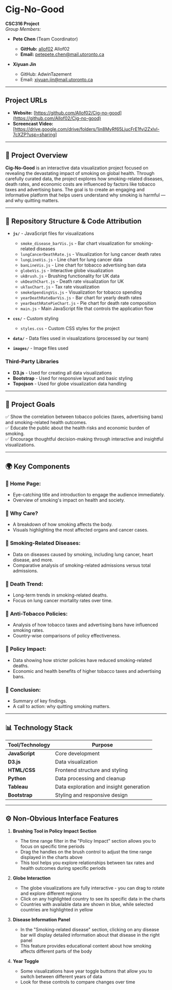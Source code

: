 # Cig-No-Good  
**CSC316 Project**  
_Group Members:_  
- **Pete Chen** (Team Coordinator)  
  - **GitHub:** [allof02](https://github.com/allof02)  Allof02
  - **Email:** [petepete.chen@mail.utoronto.ca](mailto:petepete.chen@mail.utoronto.ca)  

- **Xiyuan Jin**  
  - GitHub: AdwinTazement  
  - Email: xiyuan.jin@mail.utoronto.ca  

---

## Project URLs
- **Website:** [https://github.com/Allof02/Cig-no-good](https://github.com/Allof02/Cig-no-good)
- **Screencast Video:** [https://drive.google.com/drive/folders/1jn8MyRf65LjucFrE1fvi2Zxlvl-7cXZP?usp=sharing]

---

## 📌 **Project Overview**  
**Cig-No-Good** is an interactive data visualization project focused on revealing the devastating impact of smoking on global health. Through carefully curated data, the project explores how smoking-related diseases, death rates, and economic costs are influenced by factors like tobacco taxes and advertising bans. The goal is to create an engaging and informative platform that helps users understand why smoking is harmful — and why quitting matters.  

---

## 📂 **Repository Structure & Code Attribution**

- **`js/`** - JavaScript files for visualizations
  - `smoke_disease_barVis.js` - Bar chart visualization for smoking-related diseases
  - `lungCancerDeathRate.js` - Visualization for lung cancer death rates
  - `lungLineVis.js` - Line chart for lung cancer data
  - `banLineVis.js` - Line chart for tobacco advertising ban data
  - `globeVis.js` - Interactive globe visualization
  - `ukBrush.js` - Brushing functionality for UK data
  - `ukDeathChart.js` - Death rate visualization for UK
  - `ukTaxChart.js` - Tax rate visualization
  - `smokeSpendingVis.js` - Visualization for tobacco spending
  - `yearDeathRateBarVis.js` - Bar chart for yearly death rates
  - `yearDeathRatePieChart.js` - Pie chart for death rate composition
  - `main.js` - Main JavaScript file that controls the application flow

- **`css/`** - Custom styling
  - `styles.css` - Custom CSS styles for the project

- **`data/`** - Data files used in visualizations (processed by our team)
- **`images/`** - Image files used

### Third-Party Libraries
- **D3.js** - Used for creating all data visualizations
- **Bootstrap** - Used for responsive layout and basic styling
- **Topojson** - Used for globe visualization data handling

---

## 🎯 **Project Goals**  
✅ Show the correlation between tobacco policies (taxes, advertising bans) and smoking-related health outcomes.  
✅ Educate the public about the health risks and economic burden of smoking.  
✅ Encourage thoughtful decision-making through interactive and insightful visualizations.  

---

## 🌍 **Key Components**  
### 🔹 **Home Page:**  
- Eye-catching title and introduction to engage the audience immediately.  
- Overview of smoking's impact on health and society.  

### 🔹 **Why Care?**  
- A breakdown of how smoking affects the body.  
- Visuals highlighting the most affected organs and cancer cases.  

### 🔹 **Smoking-Related Diseases:**  
- Data on diseases caused by smoking, including lung cancer, heart disease, and more.  
- Comparative analysis of smoking-related admissions versus total admissions.  

### 🔹 **Death Trend:**  
- Long-term trends in smoking-related deaths.  
- Focus on lung cancer mortality rates over time.  

### 🔹 **Anti-Tobacco Policies:**  
- Analysis of how tobacco taxes and advertising bans have influenced smoking rates.  
- Country-wise comparisons of policy effectiveness.  

### 🔹 **Policy Impact:**  
- Data showing how stricter policies have reduced smoking-related deaths.  
- Economic and health benefits of higher tobacco taxes and advertising bans.  

### 🔹 **Conclusion:**  
- Summary of key findings.  
- A call to action: why quitting smoking matters.  

---

## 📊 **Technology Stack**  
| Tool/Technology | Purpose |
|-----------------|---------|
| **JavaScript**   | Core development |
| **D3.js**        | Data visualization |
| **HTML/CSS**     | Frontend structure and styling |
| **Python**       | Data processing and cleanup |
| **Tableau**      | Data exploration and insight generation |
| **Bootstrap**    | Styling and responsive design |

---

## ⚙️ **Non-Obvious Interface Features**

1. **Brushing Tool in Policy Impact Section**
   - The time range filter in the "Policy Impact" section allows you to focus on specific time periods
   - Drag the handles on the brush control to adjust the time range displayed in the charts above
   - This tool helps you explore relationships between tax rates and health outcomes during specific periods

2. **Globe Interaction**
   - The globe visualizations are fully interactive - you can drag to rotate and explore different regions
   - Click on any highlighted country to see its specific data in the charts
   - Countries with available data are shown in blue, while selected countries are highlighted in yellow

3. **Disease Information Panel**
   - In the "Smoking-related disease" section, clicking on any disease bar will display detailed information about that disease in the right panel
   - This feature provides educational content about how smoking affects different parts of the body

4. **Year Toggle**
   - Some visualizations have year toggle buttons that allow you to switch between different years of data
   - Look for these controls to compare changes over time
